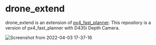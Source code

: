 # drone_extend
drone_extend is an extension of [px4_fast_planner](https://github.com/mzahana/px4_fast_planner). This repository is a version of px4_fast_planner with D435i Depth Camera.

![Screenshot from 2022-04-03 17-37-16](https://user-images.githubusercontent.com/69444682/161423568-9e9745f3-2495-4862-88ad-cf51b8f227a2.png)
